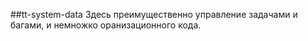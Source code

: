  ##tt-system-data
Здесь преимущественно управление задачами и багами, и немножко оранизационного кода.

